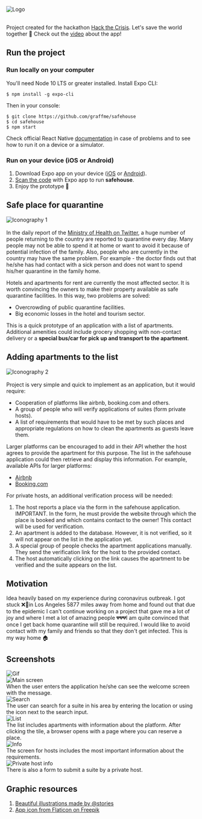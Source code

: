 ![Logo](./assets/repo/safehouse.png) <br /><br />

Project created for the hackathon [Hack the Crisis](https://www.hackcrisis.com/). Let's save the world together 🚀
Check out the [video](https://youtu.be/g6gpJvr-Ps4) about the app!

## Run the project
### Run locally on your computer
You'll need Node 10 LTS or greater installed. Install Expo CLI:
```
$ npm install -g expo-cli
```
Then in your console:
```
$ git clone https://github.com/graffme/safehouse
$ cd safehouse
$ npm start
```
Check official React Native [documentation](https://reactnative.dev/docs/getting-started) in case of problems and to see how to run it on a device or a simulator.
### Run on your device (iOS or Android)
1. Download Expo app on your device ([iOS](https://apps.apple.com/us/app/expo-client/id982107779) or [Android](https://play.google.com/store/apps/details?id=host.exp.exponent&hl=en_US)).
2. [Scan the code](https://expo.io/@graffme/safehouse) with Expo app to run **safehouse**.
3. Enjoy the prototype 📱

## Safe place for quarantine 
![Iconography 1](./assets/repo/comeback.png) <br /><br />
In the daily report of the [Ministry of Health on Twitter](https://twitter.com/MZ_GOV_PL/), a huge number of people returning to the country are reported to quarantine every day. Many people may not be able to spend it at home or want to avoid it because of potential infection of the family. Also, people who are currently in the country may have the same problem. For example - the doctor finds out that he/she has had contact with a sick person and does not want to spend his/her quarantine in the family home.

Hotels and apartments for rent are currently the most affected sector. It is worth convincing the owners to make their property available as safe quarantine facilities. In this way, two problems are solved:
* Overcrowding of public quarantine facilities.
* Big economic losses in the hotel and tourism sector.

This is a quick prototype of an application with a list of apartments. Additional amenities could include grocery shopping with non-contact delivery or a **special bus/car for pick up and transport to the apartment**. 

## Adding apartments to the list
![Iconography 2](./assets/repo/hosts.png) <br /><br />
Project is very simple and quick to implement as an application, but it would require:
* Cooperation of platforms like airbnb, booking.com and others.
* A group of people who will verify applications of suites (form private hosts).
* A list of requirements that would have to be met by such places and appropriate regulations on how to clean the apartments as guests leave them.

Larger platforms can be encouraged to add in their API whether the host agrees to provide the apartment for this purpose. The list in the safehouse application could then retrieve and display this information. For example, available APIs for larger platforms:
- [Airbnb](https://www.airbnb.pl/partner)
- [Booking.com](https://developers.booking.com/api/index.html)

For private hosts, an additional verification process will be needed:
1. The host reports a place via the form in the safehouse application. IMPORTANT. In the form, he must provide the website through which the place is booked and which contains contact to the owner! This contact will be used for verification.
2. An apartment is added to the database. However, it is not verified, so it will not appear on the list in the application yet.
3. A special group of people checks the apartment applications manually. They send the verification link for the host to the provided contact.
4. The host automatically clicking on the link causes the apartment to be verified and the suite appears on the list.

## Motivation
Idea heavily based on my experience during coronavirus outbreak. I got stuck ❌🛫in Los Angeles 5877 miles away from home and found out that due to the epidemic I can't continue working on a project that gave me a lot of joy and where I met a lot of amazing people 💔💔💔I am quite convinced that once I get back home quarantine will still be required. I would like to avoid contact with my family and friends so that they don't get infected. This is my way home 🏠

## Screenshots
![Gif](./assets/repo/maingif.gif) <br />
![Main screen](./assets/repo/img1.png) <br />
When the user enters the application he/she can see the welcome screen with the message.<br />
![Search](./assets/repo/img2.png) <br />
The user can search for a suite in his area by entering the location or using the icon next to the search input.<br />
![List](./assets/repo/img3.png) <br />
The list includes apartments with information about the platform. After clicking the tile, a browser opens with a page where you can reserve a place.<br />
![Info](./assets/repo/img4.png) <br />
The screen for hosts includes the most important information about the requirements.<br />
![Private host info](./assets/repo/img5.png) <br />
There is also a form to submit a suite by a private host.<br />

## Graphic resources
1. [Beautiful illustrations made by @stories](https://www.freepik.com/stories)<br />
2. [App icon from Flaticon on Freepik](https://www.flaticon.com/free-icon/home-location_106423)
